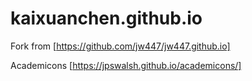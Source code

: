 # kaixuanchen.github.io
Fork from [https://github.com/jw447/jw447.github.io]

Academicons [https://jpswalsh.github.io/academicons/]
